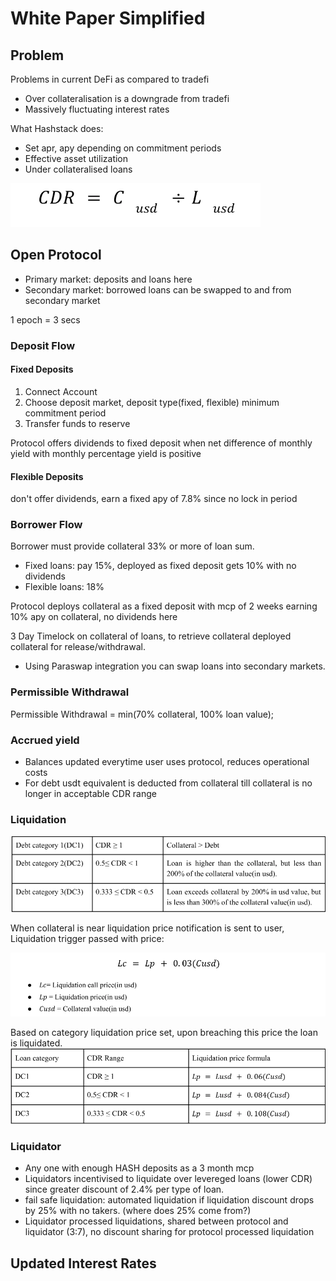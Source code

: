 # White Paper Simplified

## Problem

Problems in current DeFi as compared to tradefi

- Over collateralisation is a downgrade from tradefi
- Massively fluctuating interest rates

What Hashstack does:

- Set apr, apy depending on commitment periods
- Effective asset utilization
- Under collateralised loans

![](assets/2022-08-22-10-22-00.png)

## Open Protocol

- Primary market: deposits and loans here
- Secondary market: borrowed loans can be swapped to and from secondary market

1 epoch = 3 secs

### Deposit Flow

#### Fixed Deposits

1. Connect Account
2. Choose deposit market, deposit type(fixed, flexible) minimum commitment period
3. Transfer funds to reserve

Protocol offers dividends to fixed deposit when net difference of monthly yield with monthly percentage yield is positive

#### Flexible Deposits

don't offer dividends, earn a fixed apy of 7.8% since no lock in period

### Borrower Flow

Borrower must provide collateral 33% or more of loan sum.

- Fixed loans: pay 15%, deployed as fixed deposit gets 10% with no dividends
- Flexible loans: 18%

Protocol deploys collateral as a fixed deposit with mcp of 2 weeks earning 10% apy on collateral, no dividends here

3 Day Timelock on collateral of loans, to retrieve collateral deployed collateral for release/withdrawal.

- Using Paraswap integration you can swap loans into secondary markets.

### Permissible Withdrawal

Permissible Withdrawal = min(70% collateral, 100% loan value);

### Accrued yield

- Balances updated everytime user uses protocol, reduces operational costs
- For debt usdt equivalent is deducted from collateral till collateral is no longer in acceptable CDR range

### Liquidation

![](assets/2022-08-23-06-14-34.png)

When collateral is near liquidation price notification is sent to user, Liquidation trigger passed with price:

![](assets/2022-08-23-06-15-42.png)

Based on category liquidation price set, upon breaching this price the loan is liquidated.  
![](assets/2022-08-23-06-18-27.png)

### Liquidator

- Any one with enough HASH deposits as a 3 month mcp
- Liquidators incentivised to liquidate over levereged loans (lower CDR) since greater discount of 2.4% per type of loan.
- fail safe liquidation: automated liquidation if liquidation discount drops by 25% with no takers. (where does 25% come from?)
- Liquidator processed liquidations, shared between protocol and liquidator (3:7), no discount sharing for protocol processed liquidation

## Updated Interest Rates
